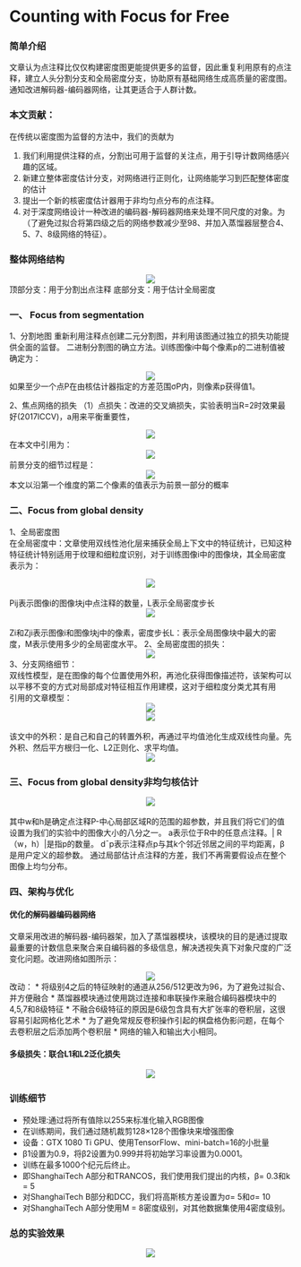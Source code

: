 # Counting with Focus for Free

### 简单介绍
文章认为点注释比仅仅构建密度图更能提供更多的监督，因此重复利用原有的点注释，建立人头分割分支和全局密度分支，协助原有基础网络生成高质量的密度图。通知改进解码器-编码器网络，让其更适合于人群计数。

### 本文贡献：
在传统以密度图为监督的方法中，我们的贡献为
1. 我们利用提供注释的点，分割出可用于监督的关注点，用于引导计数网络感兴趣的区域。
2. 新建立整体密度估计分支，对网络进行正则化，让网络能学习到匹配整体密度的估计
3. 提出一个新的核密度估计器用于非均匀点分布的点注释。
4. 对于深度网络设计一种改进的编码器-解码器网络来处理不同尺度的对象。为（了避免过拟合将第四级之后的网络参数减少至98、并加入蒸馏器层整合4、5、7、8级网络的特征）。

### 整体网络结构
<center>
    <img src="https://github.com/caiyiqing/Awesome_readpapers/blob/master/Crowd_Counting/cvpr2019_RAZnet/1.jpg">
</center>
顶部分支：用于分割出点注释
底部分支：用于估计全局密度

### 一、	Focus from segmentation
1、分割地图
重新利用注释点创建二元分割图，并利用该图通过独立的损失功能提供全面的监督。
二进制分割图的确立方法。训练图像i中每个像素p的二进制值被确定为：
<center>
    <img src="https://github.com/caiyiqing/Awesome_readpapers/blob/master/Crowd_Counting/cvpr2019_RAZnet/2.jpg">
</center>
如果至少一个点P在由核估计器指定的方差范围σP内，则像素p获得值1。

2、焦点网络的损失
（1）点损失：改进的交叉熵损失，实验表明当R=2时效果最好(2017ICCV)，a用来平衡重要性，
<center>
  <img src="https://github.com/caiyiqing/Awesome_readpapers/blob/master/Crowd_Counting/cvpr2019_RAZnet/3.jpg">
</center>
在本文中引用为：
<center>
  <img src="https://github.com/caiyiqing/Awesome_readpapers/blob/master/Crowd_Counting/cvpr2019_RAZnet/4.jpg">
</center>
前景分支的细节过程是：
<center>
  <img src="https://github.com/caiyiqing/Awesome_readpapers/blob/master/Crowd_Counting/cvpr2019_RAZnet/5.jpg">
</center>
本文以沿第一个维度的第二个像素的值表示为前景一部分的概率

### 二、Focus from global density
1、全局密度图
<br>在全局密度中：文章使用双线性池化层来捕获全局上下文中的特征统计，已知这种特征统计特别适用于纹理和细粒度识别，对于训练图像i中的图像块，其全局密度表示为：
<center>
  <img src="https://github.com/caiyiqing/Awesome_readpapers/blob/master/Crowd_Counting/cvpr2019_RAZnet/6.jpg">
</center>
<br>Pij表示图像i的图像块j中点注释的数量，L表示全局密度步长
<center>
  <img src="https://github.com/caiyiqing/Awesome_readpapers/blob/master/Crowd_Counting/cvpr2019_RAZnet/7.jpg">
</center>
<br>Zi和Zji表示图像i和图像块j中的像素，密度步长L：表示全局图像块中最大的密度，M表示使用多少的全局密度水平。
2、全局密度图的损失：
<center>
  <img src="https://github.com/caiyiqing/Awesome_readpapers/blob/master/Crowd_Counting/cvpr2019_RAZnet/8.jpg">
</center>
3、分支网络细节：
<br>双线性模型，是在图像的每个位置使用外积，再池化获得图像描述符，该架构可以以平移不变的方式对局部成对特征相互作用建模，这对于细粒度分类尤其有用
<br>引用的文章模型：
<center>
  <img src="https://github.com/caiyiqing/Awesome_readpapers/blob/master/Crowd_Counting/cvpr2019_RAZnet/9.jpg">
</center>
<center>
  <img src="https://github.com/caiyiqing/Awesome_readpapers/blob/master/Crowd_Counting/cvpr2019_RAZnet/10.jpg">
</center>
<br>该文中的外积：是自己和自己的转置外积，再通过平均值池化生成双线性向量。先外积、然后平方根归一化、L2正则化、求平均值。
<center>
  <img src="https://github.com/caiyiqing/Awesome_readpapers/blob/master/Crowd_Counting/cvpr2019_RAZnet/11.jpg">
</center>

### 三、Focus from global density非均匀核估计
<center>
  <img src="https://github.com/caiyiqing/Awesome_readpapers/blob/master/Crowd_Counting/cvpr2019_RAZnet/12.jpg">
</center>
<br>其中w和h是确定点注释P-中心局部区域R的范围的超参数，并且我们将它们的值设置为我们的实验中的图像大小的八分之一。 a表示位于R中的任意点注释。| R（w，h）|是指p的数量。 d¯p表示注释点p与其k个邻近邻居之间的平均距离，β是用户定义的超参数。 通过局部估计点注释的方差，我们不再需要假设点在整个图像上均匀分布。

### 四、架构与优化
#### 优化的解码器编码器网络
  文章采用改进的解码器-编码器架，加入了蒸馏器模块，该模块的目的是通过提取最重要的计数信息来聚合来自编码器的多级信息，解决透视失真下对象尺度的广泛变化问题。改进网络如图所示：
<center>
  <img src="https://github.com/caiyiqing/Awesome_readpapers/blob/master/Crowd_Counting/cvpr2019_RAZnet/13.jpg">
</center>
改动：
* 将级别4之后的特征映射的通道从256/512更改为96，为了避免过拟合、 并方便融合
* 蒸馏器模块通过使用跳过连接和串联操作来融合编码器模块中的4,5,7和8级特征
* 不融合6级特征的原因是6级包含具有大扩张率的卷积层，这很容易引起网格化艺术
* 为了避免常规反卷积操作引起的棋盘格伪影问题，在每个去卷积层之后添加两个卷积层
* 网络的输入和输出大小相同。

#### 多级损失：联合L1和L2泛化损失
<center>
  <img src="https://github.com/caiyiqing/Awesome_readpapers/blob/master/Crowd_Counting/cvpr2019_RAZnet/14.jpg">
</center>

### 训练细节

* 预处理:通过将所有值除以255来标准化输入RGB图像
* 在训练期间，我们通过随机裁剪128×128个图像块来增强图像
* 设备：GTX 1080 Ti GPU、使用TensorFlow、mini-batch=16的小批量
* β1设置为0.9，将β2设置为0.999并将初始学习率设置为0.0001。
* 训练在最多1000个纪元后终止。
* 即ShanghaiTech A部分和TRANCOS，我们使用我们提出的内核，β= 0.3和k = 5
* 对ShanghaiTech B部分和DCC，我们将高斯核方差设置为σ= 5和σ= 10
* 对ShanghaiTech A部分使用M = 8密度级别，对其他数据集使用4密度级别。

### 总的实验效果
<center>
  <img src="https://github.com/caiyiqing/Awesome_readpapers/blob/master/Crowd_Counting/cvpr2019_RAZnet/15.jpg">
</center>
